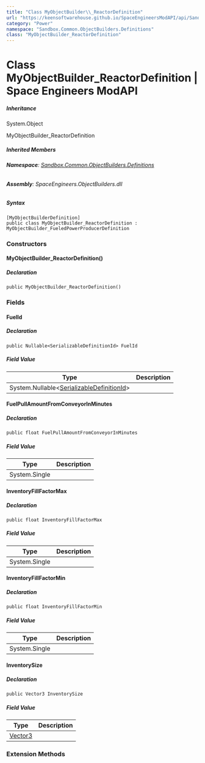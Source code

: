 ```yaml
---
title: "Class MyObjectBuilder\\_ReactorDefinition"
url: "https://keensoftwarehouse.github.io/SpaceEngineersModAPI/api/Sandbox.Common.ObjectBuilders.Definitions.MyObjectBuilder_ReactorDefinition.html"
category: "Power"
namespace: "Sandbox.Common.ObjectBuilders.Definitions"
class: "MyObjectBuilder_ReactorDefinition"
---
```


# Class MyObjectBuilder\_ReactorDefinition | Space Engineers ModAPI

##### Inheritance

System.Object

MyObjectBuilder\_ReactorDefinition

##### Inherited Members

###### **Namespace**: [Sandbox.Common.ObjectBuilders.Definitions](https://keensoftwarehouse.github.io/SpaceEngineersModAPI/api/Sandbox.Common.ObjectBuilders.Definitions.html)

###### **Assembly**: SpaceEngineers.ObjectBuilders.dll

##### Syntax

```
[MyObjectBuilderDefinition]
public class MyObjectBuilder_ReactorDefinition : MyObjectBuilder_FueledPowerProducerDefinition
```

### Constructors

#### MyObjectBuilder\_ReactorDefinition()

##### Declaration

```
public MyObjectBuilder_ReactorDefinition()
```

### Fields

#### FuelId

##### Declaration

```
public Nullable<SerializableDefinitionId> FuelId
```

##### Field Value

| Type | Description |
| --- | --- |
| System.Nullable<[SerializableDefinitionId](https://keensoftwarehouse.github.io/SpaceEngineersModAPI/api/VRage.ObjectBuilders.SerializableDefinitionId.html)\> |     |

#### FuelPullAmountFromConveyorInMinutes

##### Declaration

```
public float FuelPullAmountFromConveyorInMinutes
```

##### Field Value

| Type | Description |
| --- | --- |
| System.Single |     |

#### InventoryFillFactorMax

##### Declaration

```
public float InventoryFillFactorMax
```

##### Field Value

| Type | Description |
| --- | --- |
| System.Single |     |

#### InventoryFillFactorMin

##### Declaration

```
public float InventoryFillFactorMin
```

##### Field Value

| Type | Description |
| --- | --- |
| System.Single |     |

#### InventorySize

##### Declaration

```
public Vector3 InventorySize
```

##### Field Value

| Type | Description |
| --- | --- |
| [Vector3](https://keensoftwarehouse.github.io/SpaceEngineersModAPI/api/VRageMath.Vector3.html) |     |

### Extension Methods